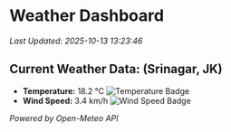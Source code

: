 
# Weather Dashboard

_Last Updated: 2025-10-13 13:23:46_

## Current Weather Data: (Srinagar, JK)
- **Temperature:** 18.2 °C ![Temperature Badge](https://img.shields.io/badge/Temperature-Low%20Temp-blue)
- **Wind Speed:** 3.4 km/h ![Wind Speed Badge](https://img.shields.io/badge/Wind%20Speed-Light%20Wind-blue)

*Powered by Open-Meteo API*
